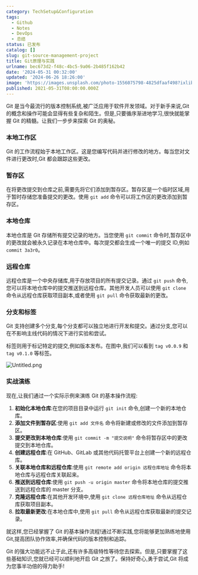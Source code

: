 ```yaml
---
category: TechSetup&Configuration
tags:
  - Github
  - Notes
  - DevOps
  - 总结
status: 已发布
catalog: []
slug: git-source-management-project
title: Git原理与实践
urlname: bec673d2-f48c-4bc5-9a06-2b485f162b42
date: '2024-05-31 00:32:00'
updated: '2024-06-26 18:26:00'
image: 'https://images.unsplash.com/photo-1556075798-4825dfaaf498?ixlib=rb-4.0.3&q=85&fm=jpg&crop=entropy&cs=srgb'
published: 2021-05-31T08:00:00.000Z
---
```


Git 是当今最流行的版本控制系统,被广泛应用于软件开发领域。对于新手来说,Git 的概念和操作可能会显得有些复杂和陌生。但是,只要循序渐进地学习,很快就能掌握 Git 的精髓。让我们一步步来探索 Git 的奥秘。


### 本地工作区


Git 的工作流程始于本地工作区。这是您编写代码并进行修改的地方。每当您对文件进行更改时,Git 都会跟踪这些更改。


### 暂存区


在将更改提交到仓库之前,需要先将它们添加到暂存区。暂存区是一个临时区域,用于暂时存储您准备提交的更改。使用 `git add` 命令可以将工作区的更改添加到暂存区。


### 本地仓库


本地仓库是 Git 存储所有提交记录的地方。当您使用 `git commit` 命令时,暂存区中的更改就会被永久记录在本地仓库中。每次提交都会生成一个唯一的提交 ID,例如 `commit 3a3r0`。


### 远程仓库


远程仓库是一个中央存储库,用于存放项目的所有提交记录。通过 `git push` 命令,您可以将本地仓库中的提交推送到远程仓库。其他开发人员可以使用 `git clone` 命令从远程仓库获取项目副本,或者使用 `git pull` 命令获取最新的更改。


### 分支和标签


Git 支持创建多个分支,每个分支都可以独立地进行开发和提交。通过分支,您可以在不影响主线代码的情况下进行实验和尝试。


标签则用于标记特定的提交,例如版本发布。在图中,我们可以看到 `tag v0.0.9` 和 `tag v0.1.0` 等标签。


![Untitled.png](https://prod-files-secure.s3.us-west-2.amazonaws.com/5d24fe63-e567-4804-86f9-9fdc62e13082/77b77e01-3aab-4add-bdbd-7f489727861d/Untitled.png?X-Amz-Algorithm=AWS4-HMAC-SHA256&X-Amz-Content-Sha256=UNSIGNED-PAYLOAD&X-Amz-Credential=ASIAZI2LB466UODSTWFE%2F20250314%2Fus-west-2%2Fs3%2Faws4_request&X-Amz-Date=20250314T213508Z&X-Amz-Expires=3600&X-Amz-Security-Token=IQoJb3JpZ2luX2VjEK3%2F%2F%2F%2F%2F%2F%2F%2F%2F%2FwEaCXVzLXdlc3QtMiJGMEQCICEp3dCxIH4CNYZV7kCCvJ6ig55JmpKFVSR3Aq9MyK7iAiATO6g8MRfNF37g6s%2Bv2F9TNNDXaWQi8Bf5w1MSak2kKCqIBAj2%2F%2F%2F%2F%2F%2F%2F%2F%2F%2F8BEAAaDDYzNzQyMzE4MzgwNSIMNXKBMGL%2F344UYIlDKtwD1BR0Jmhx0lw05vcsnT2jsKmIz70ZrX3f59lAsKXXo%2FupON4%2F9ep7cdB9hyrolFXSNS6CQVYSWi9Co06KbUytLmqIAu6lalGnOggYuzaKlngcamZ8H%2BIXUFvJIvoUEy1Qj%2F1g7xrzzhRu7%2BjgRoVQB3Mdwc%2BIgYwr3tkAb7r3%2BsoYlQ0GLd8aJUqYWsSpLoSWsL%2BEkPZ3JhV5dRoNIRWlhzwRo7lDAcoicK%2F7NYh1BbRmrudlqbO2mA9uByrFAiO2N%2FG6gwldgz2fR4fnaLJGpRIi8hLBJMB08ood210As6boAUPfzQulSfl%2B8iHAJgjg7Crf3dEZUJahpxbTyg3GKByxTM5bqdo5fCqssO5Xyd8DyC0ivZhSuEEMO1TMxRkLxvS4CvIdBQ2BtyFAp9R7a2FBM6yYXt%2FJfOWrS2F29seqQ823vBgYiES7n8qHmw53jgHWy%2FNLlUJpT0V1%2Bls3D%2Fg9lQH%2FEXDQV6qfio5p%2BY%2FH%2FMZaXMZ%2B0cD9nyMdH%2BJ%2BsslgxlJ6Iu6BpZkwXNB2mqgLl5xyjcIYdAzoad4w3P13nBxznaaNIP70g5aQfBHDwBGEl6oslK1lT8h28eviP8mwhDn66CdHywFzMZK5XflFa%2BqAWUFiU9xhu5Mw%2FrDSvgY6pgH%2FpEm3jAYFseujK%2BzgOQLHOPxmpD%2BlU4wQKH0eOqPc7rGVByzT0292hr6UDUqOLGYqQatbEcKnPboTTovf9eyweAcV2J9c7fEX%2BvVtP%2FMjwVxjIs%2F2yC3%2FZiSTe7Nqsf1xI8ZGCv2%2FA%2BKk8%2Far9Hhg6g22Mbuysg9jSeYbLEGjs0Mu1OzjgMXDAXCn7jdBnj6D9jjyiPsnYZvZYuzj5HfUQmsewmr2&X-Amz-Signature=165ac64b106fcb534a999b10359b69afbe3d96717aaa0fa94a1b5fd9d795e238&X-Amz-SignedHeaders=host&x-id=GetObject)


### 实战演练


现在,让我们通过一个实际示例来演练 Git 的基本操作流程:

1. **初始化本地仓库**:在您的项目目录中运行 `git init` 命令,创建一个新的本地仓库。
2. **添加文件到暂存区**:使用 `git add 文件名` 命令将新建或修改的文件添加到暂存区。
3. **提交更改到本地仓库**:使用 `git commit -m "提交说明"` 命令将暂存区中的更改提交到本地仓库。
4. **创建远程仓库**:在 GitHub、GitLab 或其他代码托管平台上创建一个新的远程仓库。
5. **关联本地仓库和远程仓库**:使用 `git remote add origin 远程仓库地址` 命令将本地仓库与远程仓库关联起来。
6. **推送到远程仓库**:使用 `git push -u origin master` 命令将本地仓库的提交推送到远程仓库的 master 分支。
7. **克隆远程仓库**:在其他开发环境中,使用 `git clone 远程仓库地址` 命令从远程仓库获取项目副本。
8. **拉取最新更改**:在本地仓库中,使用 `git pull` 命令从远程仓库获取最新的提交记录。

就这样,您已经掌握了 Git 的基本操作流程!通过不断实践,您将能够更加熟练地使用 Git,提高团队协作效率,并确保代码的版本控制和追踪。


Git 的强大功能远不止于此,还有许多高级特性等待您去探索。但是,只要掌握了这些基础知识,您就已经可以顺利地开启 Git 之旅了。保持好奇心,勇于尝试,Git 将成为您事半功倍的得力助手!

